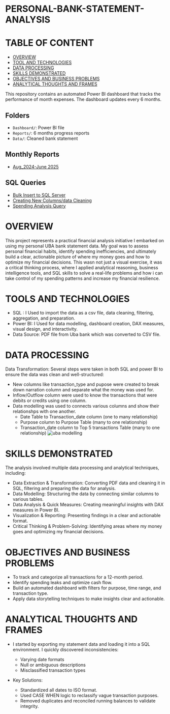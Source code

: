 
# PERSONAL-BANK-STATEMENT-ANALYSIS

# TABLE OF CONTENT
- [OVERVIEW](#overview)
- [TOOL AND TECHNOLOGIES](#tools-and-technologies)
- [DATA PROCESSING](#data-processing)
- [SKILLS DEMONSTRATED](#skills-demonstrated)
- [OBJECTIVES AND BUSINESS PROBLEMS](#objectives-and-business-problems)
- [ANALYTICAL THOUGHTS AND FRAMES](#analytical-thoughts-and-frames)


This repository contains an automated Power BI dashboard that tracks the performance of month expenses. The dashboard updates every 6 months.

## Folders

- `Dashboard/`: Power BI file
- `Reports/`: 6 months progress reports
- `Data/`: Cleaned bank statement

## Monthly Reports

- [Aug_2024-June 2025](Reports/Aug_2024-June_2025.md)

## SQL Queries

- [Bulk Insert to SQL Server](sql/bulk_insert.sql)
- [Creating New Columns/data Cleaning](sql/creating_new_columns.sql)
- [Spending Analysis Query](sql/spending_analysis.sql)




# OVERVIEW
This project represents a practical financial analysis initiative I embarked on using my personal UBA bank statement data. My goal was to assess personal financial habits, identify spending inefficiencies, and ultimately build a clear, actionable picture of where my money goes and how to optimize my financial decisions.
This wasn not just a visual exercise, it was a critical thinking process, where I applied analytical reasoning, business intelligence tools, and SQL skills to solve a real-life problems and how i can take control of my spending patterns and increase my financial resilience.


# TOOLS AND TECHNOLOGIES
* SQL : I Used to import the data as a csv file, data cleaning, filtering, aggregation, and preparation.
* Power BI: I Used for data modelling, dashboard creation, DAX measures, visual design, and interactivity.
* Data Source: PDF file from Uba bank which was converted to CSV file.

# DATA PROCESSING
Data Transformation:
Several steps were taken in both SQL and power BI to ensure the data was clean and well-structured:
* New columns like transaction_type and pupose were created to break down narration column and separate what the money was used for.
* Inflow/Outflow column were used to know the transactions that were debits or credits using one column.
* Data modelling was used to connects various columns and show their relationshps with one another.
  - Date Table to Transaction_date column (one to many relationship)
  - Purpose column to Purpose Table (many to one relationship)
  - Transaction_date column to Top 5 transactions Table (many to one relationship)
    ![uba modelling](https://github.com/user-attachments/assets/ed81438d-5fb2-4d14-9e48-71afa0f4551d)

# SKILLS DEMONSTRATED
The analysis involved multiple data processing and analytical techniques, including:

* Data Extraction & Transformation: Converting PDF data and cleaning it in SQL, filtering and preparing the data for analysis.
* Data Modelling: Structuring the data by connecting similar columns to various tables. 
* Data Analysis & Quick Measures: Creating meaningful insights with DAX measures in Power BI.
* Visualization & Reporting: Presenting findings in a clear and actionable format.
* Critical Thinking & Problem-Solving: Identifying areas where my money goes and optimizing my financial decisions.

# OBJECTIVES AND BUSINESS PROBLEMS
* To track and categorize all transactions for a 12-month period.
* Identify spending leaks and optimize cash flow.
* Build an automated dashboard with filters for purpose, time range, and transaction type.
* Apply data storytelling techniques to make insights clear and actionable.

# ANALYTICAL THOUGHTS AND FRAMES
* I started by exporting my statement data and loading it into a SQL environment. I quickly discovered inconsistencies:
    - Varying date formats
    - Null or ambiguous descriptions
    - Misclassified transaction types

* Key Solutions:
    - Standardized all dates to ISO format.
    - Used CASE WHEN logic to reclassify vague transaction purposes.
    - Removed duplicates and reconciled running balances to validate integrity.

